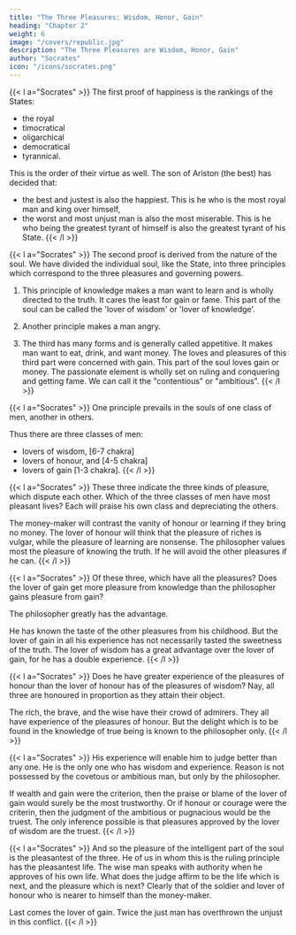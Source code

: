 ```yaml
---
title: "The Three Pleasures: Wisdom, Honor, Gain"
heading: "Chapter 2"
weight: 6
image: "/covers/republic.jpg"
description: "The Three Pleasures are Wisdom, Honor, Gain"
author: "Socrates"
icon: "/icons/socrates.png"
---
```




{{< l a="Socrates" >}}
The first proof of happiness is the rankings of the States:
- the royal
- timocratical
- oligarchical
- democratical
- tyrannical.

This is the order of their virtue as well. The son of Ariston (the best) has decided that:
- the best and justest is also the happiest. This is he who is the most royal man and king over himself,
- the worst and most unjust man is also the most miserable. This is he who being the greatest tyrant of himself is also the greatest tyrant of his State.
{{< /l >}}


{{< l a="Socrates" >}}
The second proof is derived from the nature of the soul. We have divided the individual soul, like the State, into three principles which correspond to the three pleasures and governing powers.

1. This principle of knowledge makes a man want to learn and is wholly directed to the truth. It cares the least for gain or fame. This part of the soul can be called the 'lover of wisdom' or 'lover of knowledge'.

2. Another principle makes a man angry.

3. The third has many forms and is generally called appetitive. It makes man want to eat, drink, and want money. The loves and pleasures of this third part were concerned with gain. This part of the soul loves gain or money. The passionate element is wholly set on ruling and conquering and getting fame. We can call it the "contentious" or "ambitious".
{{< /l >}}



{{< l a="Socrates" >}}
One principle prevails in the souls of one class of men, another in others.

Thus there are three classes of men:

- lovers of wisdom, [6-7 chakra]
- lovers of honour, and [4-5 chakra]
- lovers of gain [1-3 chakra].
{{< /l >}}

{{< l a="Socrates" >}}
These three indicate the three kinds of pleasure, which dispute each other. Which of the three classes of men have most pleasant lives? Each will praise his own class and depreciating the others. 

The money-maker will contrast the vanity of honour or learning if they bring no money. The lover of honour will think that the pleasure of riches is vulgar, while the pleasure of learning are nonsense. The philosopher values most the pleasure of knowing the truth. If he will avoid the other pleasures if he can.
{{< /l >}}


{{< l a="Socrates" >}}
Of these three, which have all the pleasures? Does the lover of gain get more pleasure from knowledge than the philosopher gains pleasure from gain?

The philosopher greatly has the advantage.

He has known the taste of the other pleasures from his childhood. But the lover of gain in all his experience has not necessarily tasted the sweetness of the truth. The lover of wisdom has a great advantage over the lover of gain, for he has a double experience.
{{< /l >}}

{{< l a="Socrates" >}}
Does he have greater experience of the pleasures of honour than the lover of honour has of the pleasures of wisdom? Nay, all three are honoured in proportion as they attain their object.

The rich, the brave, and the wise have their crowd of admirers. They all have experience of the pleasures of honour. But the delight which is to be found in the knowledge of true being is known to the philosopher only.
{{< /l >}}


{{< l a="Socrates" >}}
His experience will enable him to judge better than any one. He is the only one who has wisdom and experience. Reason is not possessed by the covetous or ambitious man, but only by the philosopher. 

If wealth and gain were the criterion, then the praise or blame of the lover of gain would surely be the most trustworthy. Or if honour or courage were the criterin, then the judgment of the ambitious or pugnacious would be the truest. The only inference possible is that pleasures approved by the lover of wisdom are the truest.
{{< /l >}}


{{< l a="Socrates" >}}
And so the pleasure of the intelligent part of the soul is the pleasantest of the three. He of us in whom this is the ruling principle has the pleasantest life. The wise man speaks with authority when he approves of his own life. What does the judge affirm to be the life which is next, and the pleasure which is next? Clearly that of the soldier and lover of honour who is nearer to himself than the money-maker.

Last comes the lover of gain. Twice the just man has overthrown the unjust in this conflict.
{{< /l >}}
